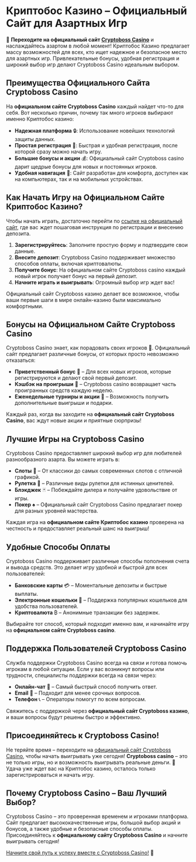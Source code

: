 # Криптобос Казино – Официальный Сайт для Азартных Игр

🎰 **Переходите на официальный сайт [Cryptoboss Casino](https://cryptobossc.online/d847bcfa9)** и наслаждайтесь азартом в любой момент! Криптобос Казино предлагает массу возможностей для всех, кто ищет надежное и безопасное место для азартных игр. Привлекательные бонусы, удобная регистрация и широкий выбор игр делают Cryptoboss Casino идеальным выбором.

## Преимущества Официального Сайта Cryptoboss Casino

На **официальном сайте Cryptoboss Casino** каждый найдет что-то для себя. Вот несколько причин, почему так много игроков выбирают именно Криптобос казино:

- **Надежная платформа** 🔒: Использование новейших технологий защиты данных.
- **Простая регистрация** 👤: Быстрая и удобная регистрация, после которой сразу можно начать игру.
- **Большие бонусы и акции** 💰: Официальный сайт Cryptoboss casino дарит щедрые бонусы для новых и постоянных игроков.
- **Удобная навигация** 📱: Сайт разработан для комфорта, доступен как на компьютерах, так и на мобильных устройствах.

## Как Начать Игру на Официальном Сайте Криптобос Казино?

Чтобы начать играть, достаточно перейти по [ссылке на официальный сайт](https://cryptobossc.online/d847bcfa9), где вас ждет пошаговая инструкция по регистрации и внесению депозита. 

1. **Зарегистрируйтесь**: Заполните простую форму и подтвердите свои данные.
2. **Внесите депозит**: Cryptoboss Casino поддерживает множество способов оплаты, включая криптовалюты.
3. **Получите бонус**: На официальном сайте Cryptoboss casino каждый новый игрок получает бонус на первый депозит.
4. **Начните играть и выигрывать**: Огромный выбор игр ждет вас!

Официальный сайт Cryptoboss казино делает все возможное, чтобы ваши первые шаги в мире онлайн-казино были максимально комфортными.

## Бонусы на Официальном Сайте Cryptoboss Casino

Cryptoboss Casino знает, как порадовать своих игроков 🎉. Официальный сайт предлагает различные бонусы, от которых просто невозможно отказаться:

- **Приветственный бонус** 🎁 – Для всех новых игроков, которые регистрируются и делают свой первый депозит.
- **Кэшбэк на проигрыши** 🔄 – Cryptoboss casino возвращает часть проигранных средств каждую неделю.
- **Еженедельные турниры и акции** 🏅 – Возможность получить дополнительные выигрыши и подарки.

Каждый раз, когда вы заходите на **официальный сайт Cryptoboss Casino**, вас ждут новые акции и приятные сюрпризы!

## Лучшие Игры на Cryptoboss Casino

Cryptoboss Casino предоставляет широкий выбор игр для любителей разнообразного азарта. Вы можете играть в:

- **Слоты** 🎰 – От классики до самых современных слотов с отличной графикой.
- **Рулетка** 🎡 – Различные виды рулетки для истинных ценителей.
- **Блэкджек** 🃏 – Побеждайте дилера и получайте удовольствие от игры.
- **Покер** ♠️ – Официальный сайт Cryptoboss Casino предлагает покер для разных уровней мастерства.

Каждая игра на **официальном сайте Криптобос казино** проверена на честность и предоставляет реальный шанс на выигрыш!

## Удобные Способы Оплаты

Cryptoboss Casino поддерживает различные способы пополнения счета и вывода средств. Это делает игру удобной и быстрой для всех пользователей:

- **Банковские карты** 💳 – Моментальные депозиты и быстрые выплаты.
- **Электронные кошельки** 💼 – Поддержка популярных кошельков для удобства пользователей.
- **Криптовалюта** ₿ – Анонимные транзакции без задержек.

Выбирайте тот способ, который подходит именно вам, и начинайте игру на **официальном сайте Cryptoboss casino**.

## Поддержка Пользователей Cryptoboss Casino

Служба поддержки Cryptoboss Casino всегда на связи и готова помочь игрокам в любой ситуации. Если у вас возникнут вопросы или трудности, специалисты поддержки всегда на связи через:

- **Онлайн-чат** 💬 – Самый быстрый способ получить ответ.
- **Email** 📧 – Подходит для менее срочных вопросов.
- **Телефон** 📞 – Операторы помогут по всем вопросам.

Свяжитесь с поддержкой через **официальный сайт Cryptoboss казино**, и ваши вопросы будут решены быстро и эффективно.

## Присоединяйтесь к Cryptoboss Casino!

Не теряйте время – переходите на [официальный сайт Cryptoboss Casino](https://cryptobossc.online/d847bcfa9), чтобы начать выигрывать уже сегодня! **Cryptoboss casino** – это не только игры, но и возможность выигрывать реальные деньги. 🎉 Удача уже ждет вас на Криптобос казино, осталось только зарегистрироваться и начать игру.

## Почему Cryptoboss Casino – Ваш Лучший Выбор?

Cryptoboss Casino – это проверенная временем и игроками платформа. Сайт предлагает высококачественные игры, большой выбор акций и бонусов, а также удобные и безопасные способы оплаты. Присоединяйтесь к **официальному сайту Cryptoboss Casino** и начните выигрывать сегодня!

[Начните свой путь к успеху вместе с Cryptoboss Casino!](https://cryptobossc.online/d847bcfa9) 🎰
